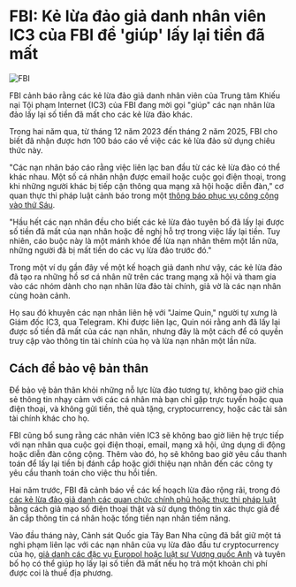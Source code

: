 # FBI: Kẻ lừa đảo giả danh nhân viên IC3 của FBI để 'giúp' lấy lại tiền đã mất

![FBI](https://www.bleepstatic.com/content/hl-images/2022/12/16/FBI__headpic.jpg)

FBI cảnh báo rằng các kẻ lừa đảo giả danh nhân viên của Trung tâm Khiếu nại Tội phạm Internet (IC3) của FBI đang mời gọi "giúp" các nạn nhân lừa đảo lấy lại số tiền đã mất cho các kẻ lừa đảo khác.

Trong hai năm qua, từ tháng 12 năm 2023 đến tháng 2 năm 2025, FBI cho biết đã nhận được hơn 100 báo cáo về việc các kẻ lừa đảo sử dụng chiêu thức này.

"Các nạn nhân báo cáo rằng việc liên lạc ban đầu từ các kẻ lừa đảo có thể khác nhau. Một số cá nhân nhận được email hoặc cuộc gọi điện thoại, trong khi những người khác bị tiếp cận thông qua mạng xã hội hoặc diễn đàn," cơ quan thực thi pháp luật cảnh báo trong một [thông báo phục vụ công cộng vào thứ Sáu](https://www.ic3.gov/PSA/2025/PSA250418).

"Hầu hết các nạn nhân đều cho biết các kẻ lừa đảo tuyên bố đã lấy lại được số tiền đã mất của nạn nhân hoặc đề nghị hỗ trợ trong việc lấy lại tiền. Tuy nhiên, cáo buộc này là một mánh khóe để lừa nạn nhân thêm một lần nữa, những người đã bị mất tiền do các vụ lừa đảo trước đó."

Trong một ví dụ gần đây về một kế hoạch giả danh như vậy, các kẻ lừa đảo đã tạo ra những hồ sơ cá nhân nữ trên các trang mạng xã hội và tham gia vào các nhóm dành cho nạn nhân lừa đảo tài chính, giả vờ là các nạn nhân cùng hoàn cảnh.

Họ sau đó khuyên các nạn nhân liên hệ với "Jaime Quin," người tự xưng là Giám đốc IC3, qua Telegram. Khi được liên lạc, Quin nói rằng anh đã lấy lại được số tiền đã mất của các nạn nhân, nhưng đây là một cách để có quyền truy cập vào thông tin tài chính của họ và lừa nạn nhân một lần nữa.

## Cách để bảo vệ bản thân

Để bảo vệ bản thân khỏi những nỗ lực lừa đảo tương tự, không bao giờ chia sẻ thông tin nhạy cảm với các cá nhân mà bạn chỉ gặp trực tuyến hoặc qua điện thoại, và không gửi tiền, thẻ quà tặng, cryptocurrency, hoặc các tài sản tài chính khác cho họ.

FBI cũng bổ sung rằng các nhân viên IC3 sẽ không bao giờ liên hệ trực tiếp với nạn nhân qua cuộc gọi điện thoại, email, mạng xã hội, ứng dụng di động hoặc diễn đàn công cộng. Thêm vào đó, họ sẽ không bao giờ yêu cầu thanh toán để lấy lại tiền bị đánh cắp hoặc giới thiệu nạn nhân đến các công ty yêu cầu thanh toán cho việc thu hồi tiền.

Hai năm trước, FBI đã cảnh báo về các kế hoạch lừa đảo rộng rãi, trong đó [các kẻ lừa đảo giả danh các quan chức chính phủ hoặc thực thi pháp luật](https://www.ic3.gov/PSA/2022/PSA220307) bằng cách giả mạo số điện thoại thật và sử dụng thông tin xác thực giả để ăn cắp thông tin cá nhân hoặc tống tiền nạn nhân tiềm năng.

Vào đầu tháng này, Cảnh sát Quốc gia Tây Ban Nha cũng đã bắt giữ một tá nghi phạm liên lạc với các nạn nhân của vụ lừa đảo đầu tư cryptocurrency của họ, [giả danh các đặc vụ Europol hoặc luật sư Vương quốc Anh](https://www.bleepingcomputer.com/news/security/six-arrested-for-ai-powered-investment-scams-that-stole-20-million/) và tuyên bố họ có thể giúp họ lấy lại số tiền đã mất nếu họ trả một khoản chi phí được coi là thuế địa phương.